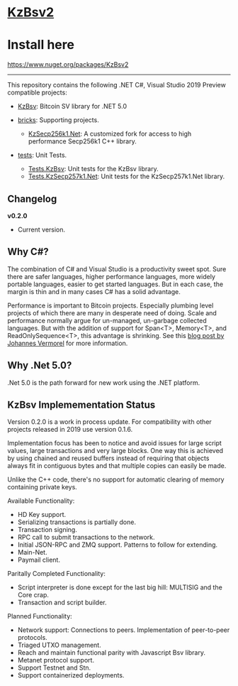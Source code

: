 [KzBsv2](https://github.com/kzbsv/KzBsv)
=

# Install here
https://www.nuget.org/packages/KzBsv2



------------------


This repository contains the following .NET C#, Visual Studio 2019 Preview compatible projects:

* [KzBsv](https://github.com/kzbsv/KzBsv/tree/master/KzBsv): Bitcoin SV library for .NET 5.0

* [bricks](https://github.com/kzbsv/KzBsv/tree/master/bricks): Supporting projects.

  * [KzSecp256k1.Net](https://github.com/kzbsv/KzBsv/tree/master/bricks/KzSecp256k1.Net): A customized fork for access to high performance Secp256k1 C++ library.

* [tests](https://github.com/kzbsv/KzBsv/tree/master/tests): Unit Tests.
 
  *  [Tests.KzBsv](https://github.com/kzbsv/KzBsv/tree/master/tests/Tests.KzBsv): Unit tests for the KzBsv library.
  *  [Tests.KzSecp257k1.Net](https://github.com/kzbsv/KzBsv/tree/master/tests/Tests.KzSecp256k1.Net): Unit tests for the KzSecp257k1.Net library.

Changelog
-

**v0.2.0**
* Current version.

Why C#?
-

The combination of C# and Visual Studio is a productivity sweet spot.
Sure there are safer languages, higher performance languages, more widely portable languages, 
easier to get started languages. But in each case, the margin is thin and in many cases C# has a solid advantage.

Performance is important to Bitcoin projects.
Especially plumbing level projects of which there are many in desperate need of doing.
Scale and performance normally argue for un-managed, un-garbage collected languages.
But with the addition of support for Span\<T>, Memory\<T>, and ReadOnlySequence\<T>, this advantage is shrinking.
See this [blog post by Johannes Vermorel](https://blog.vermorel.com/journal/2019/1/8/salient-bits-of-cashdb.html) for more information. 

Why .Net 5.0?
-

.Net 5.0 is the path forward for new work using the .NET platform.

KzBsv Implemementation Status
-

Version 0.2.0 is a work in process update. For compatibility with other projects released in 2019 use version 0.1.6.

Implementation focus has been to notice and avoid issues for large script values,
large transactions and very large blocks. One way this is achieved by using chained and reused buffers instead
of requiring that objects always fit in contiguous bytes and that multiple copies can easily be made.

Unlike the C++ code, there's no support for automatic clearing of memory containing private keys.

Available Functionality:

  * HD Key support.
  * Serializing transactions is partially done.
  * Transaction signing.
  * RPC call to submit transactions to the network.
  * Initial JSON-RPC and ZMQ support. Patterns to follow for extending.
  * Main-Net.
  * Paymail client.

Paritally Completed Functionality:
  * Script interpreter is done except for the last big hill: MULTISIG and the Core crap.
  * Transaction and script builder.

Planned Functionality:
  * Network support: Connections to peers. Implementation of peer-to-peer protocols.
  * Triaged UTXO management.
  * Reach and maintain functional parity with Javascript Bsv library.
  * Metanet protocol support.
  * Support Testnet and Stn.
  * Support containerized deployments.


